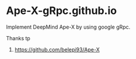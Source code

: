 # Ape-X-gRpc.github.io
Implement DeepMind Ape-X by using google gRpc.

Thanks tp
1. https://github.com/belepi93/Ape-X
